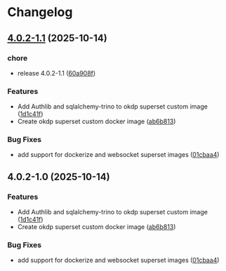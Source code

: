 # Changelog

## [4.0.2-1.1](https://github.com/idirze/okdp-superset/compare/v4.0.2-1.0...v4.0.2-1.1) (2025-10-14)


### chore

* release 4.0.2-1.1 ([60a908f](https://github.com/idirze/okdp-superset/commit/60a908f432559769d4ec17aca28e55b8232b6dcd))


### Features

* Add Authlib and sqlalchemy-trino to okdp superset custom image ([1d1c41f](https://github.com/idirze/okdp-superset/commit/1d1c41fa66c2651edb7bc361cfbe9024596fe282))
* Create okdp superset custom docker image ([ab6b813](https://github.com/idirze/okdp-superset/commit/ab6b813b3d4dbb0842167dd5c6ca3d278c43a596))


### Bug Fixes

* add support for dockerize and websocket superset images ([01cbaa4](https://github.com/idirze/okdp-superset/commit/01cbaa450d40c6ac3e848942ae0c25a84045fa8f))

## 4.0.2-1.0 (2025-10-14)


### Features

* Add Authlib and sqlalchemy-trino to okdp superset custom image ([1d1c41f](https://github.com/OKDP/okdp-superset/commit/1d1c41fa66c2651edb7bc361cfbe9024596fe282))
* Create okdp superset custom docker image ([ab6b813](https://github.com/OKDP/okdp-superset/commit/ab6b813b3d4dbb0842167dd5c6ca3d278c43a596))


### Bug Fixes

* add support for dockerize and websocket superset images ([01cbaa4](https://github.com/OKDP/okdp-superset/commit/01cbaa450d40c6ac3e848942ae0c25a84045fa8f))
